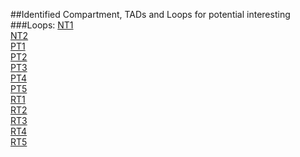 ##Identified Compartment, TADs and Loops for potential interesting
###Loops:
[NT1](https://www.dropbox.com/scl/fi/r9mbrh1idyyvvdyrrlt2d/NT1_loops_q0.98_filt.txt?rlkey=mlnxiqf2ihac2sdobadzualik&st=xuvax0dj&dl=0)  
[NT2](https://www.dropbox.com/scl/fi/f3vyua8nsdbpy2w638n8j/NT2_loops_q0.98_filt.txt?rlkey=c6rudonzfqsoy7mj8sl0hncot&st=ezidx4sn&dl=0)  
[PT1](https://www.dropbox.com/scl/fi/6vnb311kntw2t1zqnp71g/PT1_loops_q0.98_filt.txt?rlkey=okmo4vnelsdwl02xvndtrnkbs&st=vz29rdzy&dl=0)  
[PT2](https://www.dropbox.com/scl/fi/prsfmx2m2tpecsoui4myi/PT2_loops_q0.98_filt.txt?rlkey=bomfhd86wnupsyqyipar4591w&st=9e02vfjt&dl=0)  
[PT3](https://www.dropbox.com/scl/fi/ve8mk0jr4el1vtlxw9sdc/PT3_loops_q0.98_filt.txt?rlkey=7zy1dog9rwiyr5impeu4y4yea&st=dkd5gng6&dl=0)  
[PT4](https://www.dropbox.com/scl/fi/4dboazl3n39t3i354161d/PT4_loops_q0.98_filt.txt?rlkey=bf2vya62mtv6t3a6aiaprtuen&st=ffevu65d&dl=0)  
[PT5](https://www.dropbox.com/scl/fi/1f418swjamobb5qevz0v2/PT5_loops_q0.98_filt.txt?rlkey=3v620j1buj3h2wuhmk7agowhn&st=huncsvzs&dl=0)  
[RT1](https://www.dropbox.com/scl/fi/lmj7d5ns0urrmrxw7gcjz/RT1_loops_q0.98_filt.txt?rlkey=0uj98c6f5o0uwczknysnzkm8i&st=x1c7ymr8&dl=0)  
[RT2](https://www.dropbox.com/scl/fi/arsklxx5aenaoo6me3u4x/RT2_loops_q0.98_filt.txt?rlkey=tymp34nm79t3leqzjfiykduh5&st=wo75fxu4&dl=0)  
[RT3](https://www.dropbox.com/scl/fi/vvfczlo2y73hiu6p7w80b/RT3_loops_q0.98_filt.txt?rlkey=5nx8wbqe53qp2jt9dtn2a6k2e&st=2dxdjf9r&dl=0)  
[RT4](https://www.dropbox.com/scl/fi/ck2itiqxys3htjvctbwgl/RT4_loops_q0.98_filt.txt?rlkey=xbc29yyzh84tmn4w005kk4cim&st=hacxdtgi&dl=0)  
[RT5](https://www.dropbox.com/scl/fi/ew31fxk7i6iyp231869rt/RT5_loops_q0.98_filt.txt?rlkey=xvaw23moz09kygaufpeimt8rx&st=nrjxq2ux&dl=0)  
